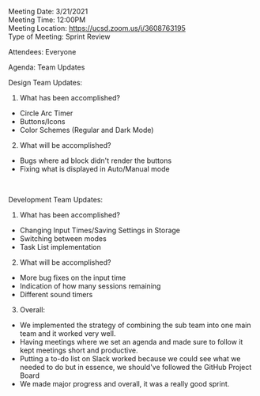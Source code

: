Meeting Date: 3/21/2021 <br />
Meeting Time: 12:00PM <br />
Meeting Location: https://ucsd.zoom.us/j/3608763195 <br />
Type of Meeting: Sprint Review <br />

Attendees: Everyone <br />

Agenda: Team Updates <br />

Design Team Updates: <br />
1. What has been accomplished?
  * Circle Arc Timer
  * Buttons/Icons
  * Color Schemes (Regular and Dark Mode)
2. What will be accomplished?
  * Bugs where ad block didn't render the buttons
  * Fixing what is displayed in Auto/Manual mode

<br />

Development Team Updates: <br />
1. What has been accomplished?
  * Changing Input Times/Saving Settings in Storage
  * Switching between modes
  * Task List implementation
2. What will be accomplished?
  * More bug fixes on the input time
  * Indication of how many sessions remaining
  * Different sound timers

3. Overall:
  * We implemented the strategy of combining the sub team into one main team and it worked very well.
  * Having meetings where we set an agenda and made sure to follow it kept meetings short and productive.
  * Putting a to-do list on Slack worked because we could see what we needed to do but in essence, we should've followed the GitHub Project Board
  * We made major progress and overall, it was a really good sprint.
<br />
